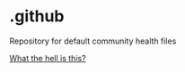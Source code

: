 # .github
Repository for default community health files

[What the hell is this?](https://help.github.com/en/articles/creating-a-default-community-health-file-for-your-organization)
